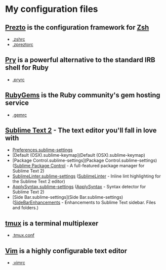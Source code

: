 # My configuration files

## [Prezto](https://github.com/sorin-ionescu/prezto) is the configuration framework for [Zsh](http://www.zsh.org)
* [.zshrc](.zshrc)
* [.zpreztorc](.zpreztorc)

## [Pry](https://github.com/pry/pry) is a powerful alternative to the standard IRB shell for Ruby
* [.pryrc](.pryrc)

## [RubyGems](https://rubygems.org) is the Ruby community's gem hosting service
* [.gemrc](.gemrc)

## [Sublime Text 2](http://www.sublimetext.com) - The text editor you'll fall in love with
* [Preferences.sublime-settings](Preferences.sublime-settings)
* [Default (OSX).sublime-keymap](Default \(OSX\).sublime-keymap)
* [Package Control.sublime-settings](Package Control.sublime-settings) ([Sublime Package Control](https://github.com/wbond/sublime_package_control) - A full-featured package manager for Sublime Text 2)
* [SublimeLinter.sublime-settings](SublimeLinter.sublime-settings) ([SublimeLinter](https://github.com/SublimeLinter/SublimeLinter) - Inline lint highlighting for the Sublime Text 2 editor)
* [ApplySyntax.sublime-settings](ApplySyntax.sublime-settings) ([ApplySyntax](https://github.com/facelessuser/ApplySyntax) - Syntax detector for Sublime Text 2)
* [Side Bar.sublime-settings](Side Bar.sublime-settings) ([SideBarEnhancements](https://github.com/titoBouzout/SideBarEnhancements) - Enhancements to Sublime Text sidebar. Files and folders.)

## [tmux](http://tmux.sourceforge.net) is a terminal multiplexer
* [.tmux.conf](.tmux.conf)

## [Vim](http://www.vim.org) is a highly configurable text editor
* [.vimrc](.vimrc)
